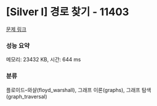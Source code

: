 # [Silver I] 경로 찾기 - 11403 

[문제 링크](https://www.acmicpc.net/problem/11403) 

### 성능 요약

메모리: 23432 KB, 시간: 644 ms

### 분류

플로이드–와샬(floyd_warshall), 그래프 이론(graphs), 그래프 탐색(graph_traversal)

